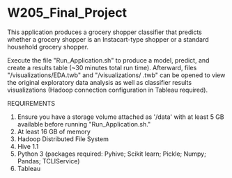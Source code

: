 # W205_Final_Project

This application produces a grocery shopper classifier that predicts whether a grocery shopper is an Instacart-type shopper or a standard household grocery shopper.

Execute the file "Run_Application.sh" to produce a model, predict, and create a results table (~30 minutes total run time). Afterward, files "/visualizations/EDA.twb" and "/visualizations/ .twb" can be opened to view the original exploratory data analysis as well as classifier results visualizations (Hadoop connection configuration in Tableau required).

REQUIREMENTS
1. Ensure you have a storage volume attached as '/data' with at least 5 GB available before running "Run_Application.sh."
2. At least 16 GB of memory
3. Hadoop Distributed File System
4. Hive 1.1
5. Python 3 (packages required: Pyhive; Scikit learn; Pickle; Numpy; Pandas; TCLIService)
6. Tableau
